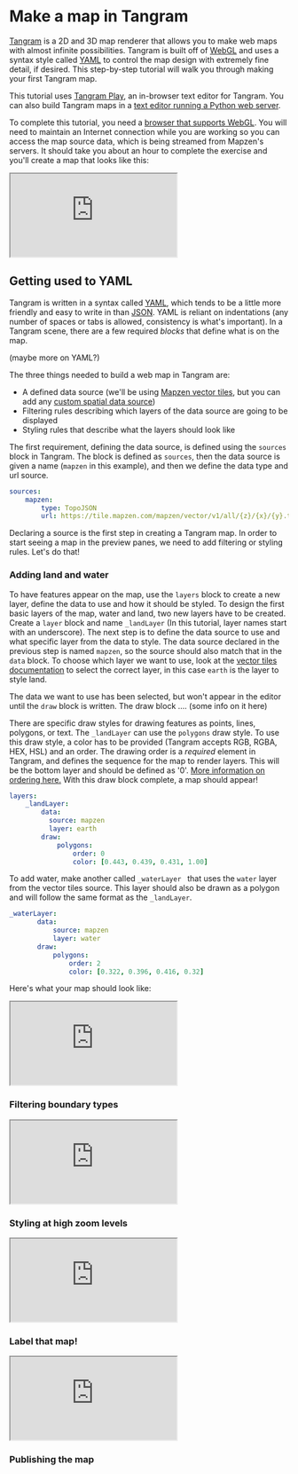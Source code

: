 <script>
function elementIntersectsViewport (el) {
  var top = el.offsetTop;
  var height = el.offsetHeight;

  while(el.offsetParent) {
    el = el.offsetParent;
    top += el.offsetTop;
  }

  return (
    top < (window.pageYOffset + window.innerHeight) &&
    (top + height) > window.pageYOffset
  );
}

function hide(el) {
    iframe = el.getElementsByTagName("iframe")[0];
    if (typeof iframe != "undefined") el.removeChild(iframe);
}
function show(el) {
    iframe = el.getElementsByTagName("iframe")[0];
    if (typeof iframe == "undefined") {
        iframe = document.createElement("iframe");
        el.appendChild(iframe);
        iframe.style.height = "100%";
        iframe.src = el.getAttribute("source");
    }
}

// check visibility every half-second, hide off-screen demos to go easy on the GPU

setInterval( function() {
    var elements = document.getElementsByClassName("demo-wrapper");
    for (var i=0; i < elements.length; i++) {
        el = elements[i];
        if (elementIntersectsViewport(el) || (i == 0 && window.pageYOffset < 500)) {
            show(el);
            // show the next two iframes as well
            show(elements[i+1]);
            show(elements[i+2]);
            for (var j=0; j < elements.length; j++) {
                if (j != i && j != i+1) {
                    hide(elements[j]);
                }
            }
            break;
        }
    }
}, 500);
</script>
<style>
#demo-wrapper {
    margin-bottom: 1em;
}
</style>

# Make a map in Tangram

[Tangram](index.md) is a 2D and 3D map renderer that allows you to make web maps with almost infinite possibilities. Tangram is built off of [WebGL](index.md#webgl) and uses a syntax style called [YAML](index.md#YAML) to control the map design with extremely fine detail, if desired. This step-by-step tutorial will walk you through making your first Tangram map.  

This tutorial uses [Tangram Play](), an in-browser text editor for Tangram. You can also build Tangram maps in a [text editor running a Python web server]().

To complete this tutorial, you need a [browser that supports WebGL](https://get.webgl.org/). You will need to maintain an Internet connection while you are working so you can access the map source data, which is being streamed from Mapzen's servers. It should take you about an hour to complete the exercise and you'll create a map that looks like this:

<iframe class="demo-wrapper" src="https://mapzen.com/tangram/play/?scene=https%3A%2F%2Fapi.github.com%2Fgists%2F93976e340b0fa3ece1d0e443c64f35be#3.43/33.51/-101.81"></iframe>

## Getting used to YAML

Tangram is written in a syntax called [YAML](), which tends to be a little more friendly and easy to write in than [JSON](). YAML is reliant on indentations (any number of spaces or tabs is allowed, consistency is what's important). In a Tangram scene, there are a few required _blocks_ that define what is on the map.

(maybe more on YAML?)

The three things needed to build a web map in Tangram are:
- A defined data source (we'll be using [Mapzen vector tiles](https://mapzen.com/documentation/vector-tiles/), but you can add any [custom spatial data source]())
- Filtering rules describing which layers of the data source are going to be displayed
- Styling rules that describe what the layers should look like

The first requirement, defining the data source, is defined using the `sources` block in Tangram. The block is defined as `sources`, then the data source is given a name (`mapzen` in this example), and then we define the data type and url source.

```yaml
sources:
    mapzen:
        type: TopoJSON
        url: https://tile.mapzen.com/mapzen/vector/v1/all/{z}/{x}/{y}.topojson
```

Declaring a source is the first step in creating a Tangram map. In order to start seeing a map in the preview panes, we need to add filtering or styling rules. Let's do that!

### Adding land and water

To have features appear on the map, use the `layers` block to create a new layer, define the data to use and how it should be styled. To design the first basic layers of the map, water and land, two new layers have to be created. Create a `layer` block and name `_landLayer` (In this tutorial, layer names start with an underscore). The next step is to define the data source to use and what specific layer from the data to style. The data source declared in the previous step is named `mapzen`, so the source should also match that in the `data` block. To choose which layer we want to use, look at the [vector tiles documentation](https://mapzen.com/documentation/vector-tiles/layers/) to select the correct layer, in this case `earth` is the layer to style land.

The data we want to use has been selected, but won't appear in the editor until the `draw` block is written. The draw block .... (some info on it here)

There are specific draw styles for drawing features as points, lines, polygons, or text. The `_landLayer` can use the `polygons` draw style. To use this draw style, a color has to be provided (Tangram accepts RGB, RGBA, HEX, HSL) and an order. The drawing order is a _required_ element in Tangram, and defines the sequence for the map to render layers. This will be the bottom layer and should be defined as '0'. [More information on ordering here.](https://mapzen.com/documentation/vector-tiles/layers/#feature-ordering) With this draw block complete, a map should appear!

```yaml
layers:
    _landLayer:
        data:
          source: mapzen
          layer: earth
        draw:
            polygons:
                order: 0
                color: [0.443, 0.439, 0.431, 1.00]
```

To add water, make another called `_waterLayer ` that uses the `water` layer from the vector tiles source. This layer should also be drawn as a polygon and will follow the same format as the `_landLayer`. 

```yaml
_waterLayer:
       data:
           source: mapzen
           layer: water
       draw:
           polygons:
               order: 2
               color: [0.322, 0.396, 0.416, 0.32]
```

Here's what your map should look like:

<iframe class="demo-wrapper" src="https://mapzen.com/tangram/play/?scene=https%3A%2F%2Fapi.github.com%2Fgists%2F4a1bbb65a2616469d4946ea623db4324#3.43/33.51/-101.81"></iframe>


### Filtering boundary types

<iframe class="demo-wrapper" src="https://mapzen.com/tangram/play/?scene=https%3A%2F%2Fapi.github.com%2Fgists%2F048a7c4152405cd538f57083177eb054#4.674/42.009/-99.610"></iframe>



### Styling at high zoom levels

<iframe class="demo-wrapper" src="https://mapzen.com/tangram/play/?scene=https%3A%2F%2Fapi.github.com%2Fgists%2F03bc906e0ca2d5fe42750064ff0ae44d#15.2117/43.0724/-89.4038"></iframe>


### Label that map!
<iframe class="demo-wrapper" src="https://mapzen.com/tangram/play/?scene=https%3A%2F%2Fapi.github.com%2Fgists%2F1f900ad4209ba2aa4e2585b7876c74f0#3.30/31.79/-27.79"></iframe>

### Publishing the map

